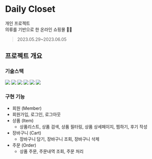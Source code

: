 # Daily Closet
개인 프로젝트<br>
의류를 기반으로 한 온라인 쇼핑몰 👕👖
> 2023.05.29~2023.06.05
## 프로젝트 개요
### 기술스택
  <img src="https://img.shields.io/badge/HTML5-E34F26?style=flat-square&logo=HTML5&logoColor=white"/></a>
  <img src="https://img.shields.io/badge/CSS3-1572B6?style=flat-square&logo=CSS3&logoColor=white"/></a>
  <img src="https://img.shields.io/badge/typescript-3178C6?style=flat-square&logo=typescript&logoColor=white"/></a>
  <img src="https://img.shields.io/badge/next.js-000000?style=flat-square&logo=nextdotjs&logoColor=white"/></a>
  <img src="https://img.shields.io/badge/prisma-2D3748?style=flat-square&logo=prisma&logoColor=white"/></a>
  <img src="https://img.shields.io/badge/vercel-000000?style=flat-square&logo=vercel&logoColor=white"/></a>

### 구현 기능
* 회원 (Member)
 * 회원가입, 로그인, 로그아웃
* 상품 (Item)
  * 상품리스트, 상품 검색, 상품 필터링, 상품 상세페이지, 찜하기, 후기 작성
* 장바구니 (Cart)
  * 장바구니 담기, 장바구니 조회, 장바구니 삭제
* 주문 (Order)
  * 상품 주문, 주문내역 조회, 주문 처리
  
  

